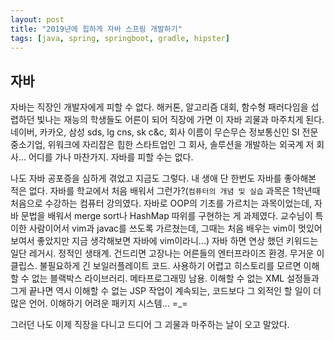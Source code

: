 ```yaml
---
layout: post
title: "2019년에 힙하게 자바 스프링 개발하기"
tags: [java, spring, springboot, gradle, hipster]
---
```


## 자바

자바는 직장인 개발자에게 피할 수 없다. 해커톤, 알고리즘 대회, 함수형 패러다임을 
섭렵하던 빛나는 재능의 학생들도 어른이 되어 직장에 가면 이 자바 괴물과 마주치게 된다. 네이버, 
카카오, 삼성 sds, lg cns, sk c&c, 회사 이름이 무슨무슨 정보통신인 SI 전문 중소기업, 위워크에
자리잡은 힙한 스타트업인 그 회사, 솔루션을 개발하는 외국계 저 회사... 어디를
가나 마찬가지. 자바를 피할 수는 없다.

나도 자바 공포증을 심하게 겪었고 지금도 그렇다.
내 생애 단 한번도 자바를 좋아해본 적은 없다. 자바를 학교에서 처음 배워서 그런가?(`컴퓨터의 개념 및 실습` 과목은
1학년때 처음으로 수강하는 컴퓨터 강의였다. 자바로 OOP의 기초를 가르치는 과목이었는데, 자바 문법을 배워서 merge sort나 HashMap 따위를 구현하는 게 과제였다. 교수님이 특이한 사람이어서 vim과 javac를 쓰도록 가르쳤는데, 그때는 처음 배우는 vim이 멋있어보여서 좋았지만 지금 생각해보면 자바에 vim이라니...) 자바 하면 연상
했던 키워드는 일단 레거시. 정적인 생태계. 건드리면 고장나는 어른들의 엔터프라이즈 환경. 무거운 이클립스. 불필요하게 긴 보일러플레이트 코드.
사용하기 어렵고 히스토리를 모르면 이해할 수 없는 블랙박스 라이브러리. 메타프로그래밍 남용. 이해할 수 없는 XML
설정들과 그게 끝나면 역시 이해할 수 없는 JSP 작업이 계속되는, 코드보다 그 외적인 할 일이
더 많은 언어. 이해하기 어려운 패키지 시스템... =_=

그러던 나도 이제 직장을 다니고 드디어 그 괴물과 마주하는 날이 오고 말았다.

